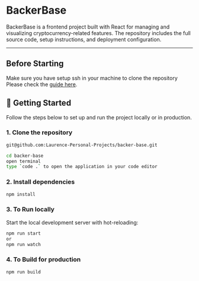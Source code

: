 # BackerBase  

BackerBase is a frontend project built with React for managing and visualizing cryptocurrency-related features.
The repository includes the full source code, setup instructions, and deployment configuration.

---

## Before Starting
Make sure you have setup ssh in your machine to clone the repository
Please check the [guide here](https://docs.github.com/en/authentication/connecting-to-github-with-ssh/adding-a-new-ssh-key-to-your-github-account).

## 🚀 Getting Started  

Follow the steps below to set up and run the project locally or in production.  

### 1. Clone the repository  

```bash
git@github.com:Laurence-Personal-Projects/backer-base.git

cd backer-base
open terminal
type `code .` to open the application in your code editor
```

### 2. Install dependencies

```bash
npm install
```

### 3. To Run locally

Start the local development server with hot-reloading:
```bash
npm run start
or
npm run watch
```

### 4. To Build for production
```bash
npm run build
```
